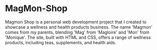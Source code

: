 # MagMon-Shop
Magmon Shop is a personal web development project that I created to showcase a wellness and health products business. The name 'Magmon' comes from my parents, blending 'Mag' from 'Magloire' and 'Mon' from 'Monique'. The site, built with HTML and CSS, offers a range of wellness products, including teas, supplements, and health aids.
